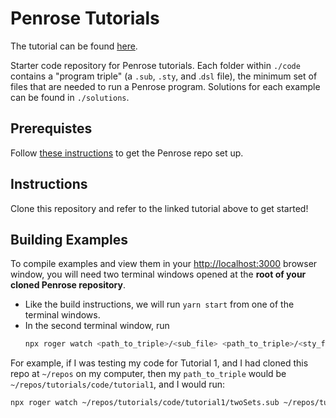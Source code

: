 # Penrose Tutorials

The tutorial can be found [here](https://penrose-saurus.netlify.app/docs/tutorial/welcome).

Starter code repository for Penrose tutorials. Each folder within `./code` contains a "program triple" (a `.sub`, `.sty`, and .`dsl` file), the minimum set of files that are needed to run a Penrose program. Solutions for each example can be found in `./solutions`.

## Prerequistes

Follow [these instructions](https://github.com/penrose/penrose/wiki/Building-and-running) to get the Penrose repo set up.

## Instructions

Clone this repository and refer to the linked tutorial above to get started!

## Building Examples

To compile examples and view them in your <http://localhost:3000> browser window, you will need two terminal windows opened at the **root of your cloned Penrose repository**.

- Like the build instructions, we will run `yarn start` from one of the terminal windows.
- In the second terminal window, run
  ```bash
  npx roger watch <path_to_triple>/<sub_file> <path_to_triple>/<sty_file> <path_to_triple>/<dsl_file>
  ```

For example, if I was testing my code for Tutorial 1, and I had cloned this repo at `~/repos` on my computer, then my `path_to_triple` would be `~/repos/tutorials/code/tutorial1`, and I would run:

```bash
npx roger watch ~/repos/tutorials/code/tutorial1/twoSets.sub ~/repos/tutorials/code/tutorial1/twoSets.sty ~/repos/tutorials/code/tutorial1/setTheory.dsl
```
